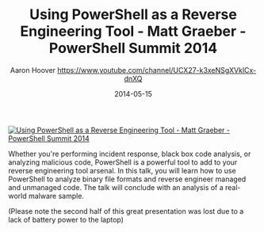 ﻿---
title: Using PowerShell as a Reverse Engineering Tool - Matt Graeber - PowerShell Summit 2014
date: 2014-05-15
tags: PowerShellOrg, Summit, USA, English, Conference, Powershell Summit 2014
author: Aaron Hoover https://www.youtube.com/channel/UCX27-k3xeNSgXVklCx-dnXQ
---

[![Using PowerShell as a Reverse Engineering Tool - Matt Graeber - PowerShell Summit 2014](https://i3.ytimg.com/vi/znwFGHmhD_Y/hqdefault.jpg "Using PowerShell as a Reverse Engineering Tool - Matt Graeber - PowerShell Summit 2014")](https://www.youtube.com/watch?v=znwFGHmhD_Y)

Whether you're performing incident response, black box code analysis, or analyzing malicious code, PowerShell is a powerful tool to add to your reverse engineering tool arsenal. In this talk, you will learn how to use PowerShell to analyze binary file formats and reverse engineer managed and unmanaged code. The talk will conclude with an analysis of a real-world malware sample.

(Please note the second half of this great presentation was lost due to a lack of battery power to the laptop)
